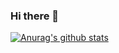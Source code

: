 ### Hi there 👋

[![Anurag's github stats](https://github-readme-stats.vercel.app/api?username=Savag3life)](https://github.com/anuraghazra/github-readme-stats)

<!--
**Savag3life/Savag3life** is a ✨ _special_ ✨ repository because its `README.md` (this file) appears on your GitHub profile.

Here are some ideas to get you started:

- 🔭 I’m currently working on ...
- 🌱 I’m currently learning ...
- 👯 I’m looking to collaborate on ...
- 🤔 I’m looking for help with ...
- 💬 Ask me about ...
- 📫 How to reach me: ...
- 😄 Pronouns: ...
- ⚡ Fun fact: ...
-->

